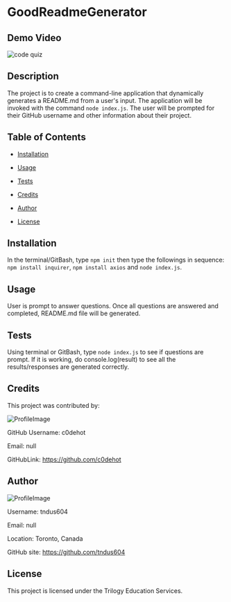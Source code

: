 # GoodReadmeGenerator

## Demo Video

![code quiz](./Assets/readme_video.gif)
    
## Description
    
The project is to create a command-line application that dynamically generates a README.md from a user's input. The application will be invoked with the command `node index.js`. The user will be prompted for their GitHub username and other information about their project.

    
## Table of Contents
    
* [Installation](#installation)
    
* [Usage](#usage)
    
* [Tests](#tests)
    
* [Credits](#credits)
    
* [Author](#author)
    
* [License](#license)
    
    
## Installation
    
In the terminal/GitBash, type `npm init` then type the followings in sequence: `npm install inquirer`, `npm install axios` and `node index.js`.

    
## Usage
    
User is prompt to answer questions. Once all questions are answered and completed, README.md file will be generated.

    
## Tests
    
Using terminal or GitBash, type `node index.js` to see if questions are prompt. If it is working, do console.log(result) to see all the results/responses are generated correctly.

    
## Credits
    
This project was contributed by:
    

        
![ProfileImage](https://avatars1.githubusercontent.com/u/908459?v=4)
        
GitHub Username: c0dehot
        
Email: null  
        
GitHubLink: https://github.com/c0dehot
        

    
## Author
    
![ProfileImage](https://avatars3.githubusercontent.com/u/63874445?v=4)
    
Username: tndus604
    
Email: null
    
Location: Toronto, Canada
    
GitHub site: https://github.com/tndus604
    
    
## License
    
This project is licensed under the Trilogy Education Services.
